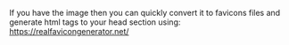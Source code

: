 If you have the image then you can quickly convert it to favicons files and generate html tags to your head section using: https://realfavicongenerator.net/